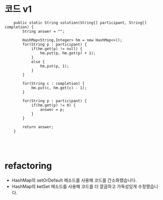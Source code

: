 # 코드 v1
```
    public static String solution(String[] participant, String[] completion) {
        String answer = "";

        HashMap<String,Integer> hm = new HashMap<>();
        for(String p : participant) {
            if(hm.get(p) != null) {
                hm.put(p, hm.get(p) + 1);
            }
            else {
                hm.put(p, 1);
            }
        }

        for(String c : completion) {
            hm.put(c, hm.get(c) - 1);
        }

        for(String p : participant) {
            if(hm.get(p) != 0) {
                answer = p;
            }
        }

        return answer;
    }
```
<br/><br/>
# refactoring

* HashMap의 setOrDefault 메소드를 사용해 코드를 간소화했습니다.
* HashMap의 ketSet 메소드를 사용해 코드를 더 깔끔하고 가독성있게 수정했습니다.
